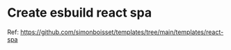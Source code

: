 # Create esbuild react spa

Ref: https://github.com/simonboisset/templates/tree/main/templates/react-spa
